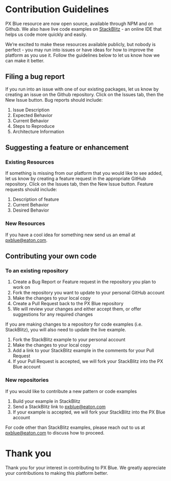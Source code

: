 # Contribution Guidelines

PX Blue resource are now open source, available through NPM and on Github. We also have live code examples on [StackBlitz](https://stackblitz.com/@px-blue) - an online IDE that helps us code more quickly and easily.

We’re excited to make these resources available publicly, but nobody is perfect - you may run into issues or have ideas for how to improve the platform as you use it. Follow the guidelines below to let us know how we can make it better.

## Filing a bug report
If you run into an issue with one of our existing packages, let us know by creating an issue on the Github repository. Click on the Issues tab, then the New Issue button. Bug reports should include:
1. Issue Description
2. Expected Behavior
3. Current Behavior
4. Steps to Reproduce
5. Architecture Information

## Suggesting a feature or enhancement
### Existing Resources
If something is missing from our platform that you would like to see added, let us know by creating a feature request in the appropriate GitHub repository. Click on the Issues tab, then the New Issue button. Feature requests should include:

1. Description of feature
2. Current Behavior
3. Desired Behavior

### New Resources
If you have a cool idea for something new send us an email at pxblue@eaton.com.

## Contributing your own code
### To an existing repository
1. Create a Bug Report or Feature request in the repository you plan to work on
2. Fork the repository you want to update to your personal GitHub account
3. Make the changes to your local copy 
4. Create a Pull Request back to the PX Blue repository
5. We will review your changes and either accept them, or offer suggestions for any required changes

If you are making changes to a repository for code examples (i.e. StackBlitz), you will also need to update the live example.
1. Fork the StackBlitz example to your personal account
2. Make the changes to your local copy
3. Add a link to your StackBlitz example in the comments for your Pull Request
4. If your Pull Request is accepted, we will fork your StackBlitz into the PX Blue account

### New repositories
If you would like to contribute a new pattern or code examples  
1. Build your example in StackBlitz
2. Send a StackBlitz link to pxblue@eaton.com 
3. If your example is accepted, we will fork your StackBlitz into the PX Blue account

For code other than StackBlitz examples, please reach out to us at pxblue@eaton.com to discuss how to proceed.

# Thank you
Thank you for your interest in contributing to PX Blue. We greatly appreciate your contributions to making this platform better.

